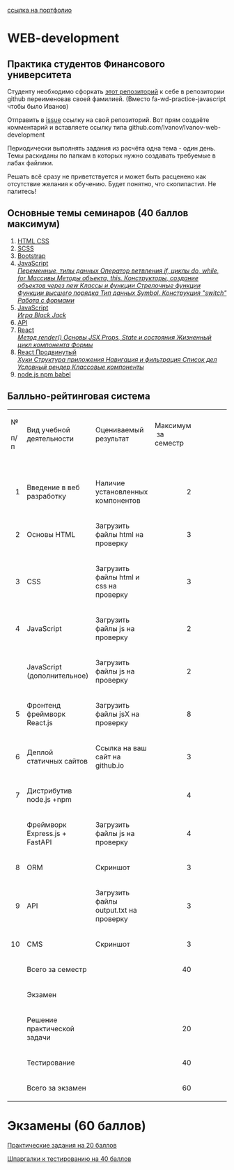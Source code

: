 [ссылка на портфолио](https://lincot.github.io/fa-portfolio/)

# WEB-development


## Практика студентов Финансового университета

Студенту необходимо сфоркать [этот репозиторий](https://github.com/VladimirAndropov/fa-wd-practice-javascript) к себе в репозитории github переименовав своей фамилией. (Вместо fa-wd-practice-javascript чтобы было Иванов)

Отправить в [issue](https://github.com/VladimirAndropov/fa-wd-practice-javascript/issue) ссылку на свой репозиторий. Вот прям создаёте комментарий и вставляете ссылку типа github.com/Ivanov/Ivanov-web-development

Периодически выполнять задания из расчёта одна тема - один день. Темы раскиданы по папкам в которых нужно создавать требуемые в лабах файлики.

Решать всё сразу не приветствуется и может быть расценено как отсутствие желания к обучению. Будет понятно, что скопипастил. Не палитесь!


## Основные темы семинаров (40 баллов максимум)


1. [HTML CSS](html/README.md)
2. [SCSS](scss/README.md)
3. [Bootstrap](bootstrap/README.md)
4. [JavaScript <br>*Переменные, типы данных Оператор ветвления if, циклы do, while, for Массивы Методы объекта, this. Конструкторы, создание объектов через new Классы и функции Стрелочные функции Функции высшего порядка Тип данных Symbol. Конструкция "switch" Работа с формами*](javascript/README.md)
5. [JavaScript <br> *Игра Black Jack* ](javascript3/README.md)
6. [API](API/README.md)
7. [React <br> *Метод render() Основы JSX Props, State и состояния Жизненный цикл компонента Формы* ](react/README.md)
8. [React Продвинутый <br> *Хуки Структура приложения Навигация и фильтрация Список дел Условный рендер Классовые компоненты*](react2/README.md)
9. [node.js npm babel](node/README.md)

## Балльно-рейтинговая система


<table border="0" cellspacing="0" cellpadding="0" class="ta1"><colgroup><col width="61"/><col width="318"/><col width="361"/><col width="83"/><col width="99"/><col width="99"/><col width="99"/><col width="99"/><col width="274"/></colgroup><tr class="ro1"><td style="text-align:left;width:13.97mm; " class="ce1"><p>№ </p><p>п/п </p></td><td style="text-align:left;width:72.71mm; " class="ce1"><p>Вид учебной деятельности </p></td><td style="text-align:left;width:82.51mm; " class="ce1"><p>Оцениваемый результат</p></td><td style="text-align:left;width:19.05mm; " class="ce1"><p>Максимум  за семестр</p></td><td style="text-align:left;width:22.58mm; " class="Default"> </td><td style="text-align:left;width:22.58mm; " class="Default"> </td><td style="text-align:left;width:22.58mm; " class="Default"> </td><td style="text-align:left;width:22.58mm; " class="Default"> </td><td style="text-align:left;width:62.64mm; " class="Default"> </td></tr><tr class="ro2"><td style="text-align:left;width:13.97mm; " class="ce1"> </td><td style="text-align:left;width:72.71mm; " class="ce1"> </td><td style="text-align:left;width:82.51mm; " class="ce1"> </td><td style="text-align:left;width:19.05mm; " class="ce1"> </td><td style="text-align:left;width:22.58mm; " class="Default"> </td><td style="text-align:left;width:22.58mm; " class="Default"> </td><td style="text-align:left;width:22.58mm; " class="Default"> </td><td style="text-align:left;width:22.58mm; " class="Default"> </td><td style="text-align:left;width:62.64mm; " class="Default"> </td></tr><tr class="ro3"><td style="text-align:right; width:13.97mm; " class="ce2"><p>1</p></td><td style="text-align:left;width:72.71mm; " class="ce3"><p>Введение в веб разработку</p></td><td style="text-align:left;width:82.51mm; " class="ce1"><p>Наличие установленных компонентов</p></td><td style="text-align:right; width:19.05mm; " class="ce6"><p>2</p></td><td style="text-align:left;width:22.58mm; " class="Default"> </td><td style="text-align:left;width:22.58mm; " class="Default"> </td><td style="text-align:left;width:22.58mm; " class="Default"> </td><td style="text-align:left;width:22.58mm; " class="Default"> </td><td style="text-align:left;width:62.64mm; " class="Default"> </td></tr><tr class="ro3"><td style="text-align:right; width:13.97mm; " class="ce2"><p>2</p></td><td style="text-align:left;width:72.71mm; " class="ce3"><p>Основы HTML</p></td><td style="text-align:left;width:82.51mm; " class="ce1"><p>Загрузить файлы html на проверку</p></td><td style="text-align:right; width:19.05mm; " class="ce6"><p>3</p></td><td style="text-align:left;width:22.58mm; " class="Default"> </td><td style="text-align:left;width:22.58mm; " class="Default"> </td><td style="text-align:left;width:22.58mm; " class="Default"> </td><td style="text-align:left;width:22.58mm; " class="Default"> </td><td style="text-align:left;width:62.64mm; " class="Default"> </td></tr><tr class="ro3"><td style="text-align:right; width:13.97mm; " class="ce2"><p>3</p></td><td style="text-align:left;width:72.71mm; " class="ce3"><p>CSS</p></td><td style="text-align:left;width:82.51mm; " class="ce1"><p>Загрузить файлы html и css на проверку</p></td><td style="text-align:right; width:19.05mm; " class="ce6"><p>3</p></td><td style="text-align:left;width:22.58mm; " class="Default"> </td><td style="text-align:left;width:22.58mm; " class="Default"> </td><td style="text-align:left;width:22.58mm; " class="Default"> </td><td style="text-align:left;width:22.58mm; " class="Default"> </td><td style="text-align:left;width:62.64mm; " class="Default"> </td></tr><tr class="ro3"><td style="text-align:right; width:13.97mm; " class="ce2"><p>4</p></td><td style="text-align:left;width:72.71mm; " class="ce3"><p>JavaScript</p></td><td style="text-align:left;width:82.51mm; " class="ce1"><p>Загрузить файлы js на проверку</p></td><td style="text-align:right; width:19.05mm; " class="ce6"><p>2</p></td><td style="text-align:left;width:22.58mm; " class="Default"> </td><td style="text-align:left;width:22.58mm; " class="Default"> </td><td style="text-align:left;width:22.58mm; " class="Default"> </td><td style="text-align:left;width:22.58mm; " class="Default"> </td><td style="text-align:left;width:62.64mm; " class="Default"> </td></tr><tr class="ro3"><td style="text-align:left;width:13.97mm; " class="ce1"> </td><td style="text-align:left;width:72.71mm; " class="ce3"><p>JavaScript (дополнительное)</p></td><td style="text-align:left;width:82.51mm; " class="ce1"><p>Загрузить файлы js на проверку</p></td><td style="text-align:right; width:19.05mm; " class="ce7"><p>2</p></td><td style="text-align:left;width:22.58mm; " class="Default"> </td><td style="text-align:left;width:22.58mm; " class="Default"> </td><td style="text-align:left;width:22.58mm; " class="Default"> </td><td style="text-align:left;width:22.58mm; " class="Default"> </td><td style="text-align:left;width:62.64mm; " class="Default"> </td></tr><tr class="ro3"><td style="text-align:right; width:13.97mm; " class="ce2"><p>5</p></td><td style="text-align:left;width:72.71mm; " class="ce3"><p>Фронтенд фреймворк React.js</p></td><td style="text-align:left;width:82.51mm; " class="ce1"><p>Загрузить файлы jsX на проверку</p></td><td style="text-align:right; width:19.05mm; " class="ce6"><p>8</p></td><td style="text-align:left;width:22.58mm; " class="Default"> </td><td style="text-align:left;width:22.58mm; " class="Default"> </td><td style="text-align:left;width:22.58mm; " class="Default"> </td><td style="text-align:left;width:22.58mm; " class="Default"> </td><td style="text-align:left;width:62.64mm; " class="Default"> </td></tr><tr class="ro3"><td style="text-align:right; width:13.97mm; " class="ce2"><p>6</p></td><td style="text-align:left;width:72.71mm; " class="ce3"><p>Деплой статичных сайтов</p></td><td style="text-align:left;width:82.51mm; " class="ce1"><p>Ссылка на ваш сайт на github.io</p></td><td style="text-align:right; width:19.05mm; " class="ce6"><p>3</p></td><td style="text-align:left;width:22.58mm; " class="Default"> </td><td style="text-align:left;width:22.58mm; " class="Default"> </td><td style="text-align:left;width:22.58mm; " class="Default"> </td><td style="text-align:left;width:22.58mm; " class="Default"> </td><td style="text-align:left;width:62.64mm; " class="Default"> </td></tr><tr class="ro4"><td style="text-align:right; width:13.97mm; " class="ce2"><p>7</p></td><td style="text-align:left;width:72.71mm; " class="ce4"><p>Дистрибутив node.js +npm</p></td><td style="text-align:left;width:82.51mm; " class="ce1"> </td><td style="text-align:right; width:19.05mm; " class="ce6"><p>4</p></td><td style="text-align:left;width:22.58mm; " class="Default"> </td><td style="text-align:left;width:22.58mm; " class="Default"> </td><td style="text-align:left;width:22.58mm; " class="Default"> </td><td style="text-align:left;width:22.58mm; " class="Default"> </td><td style="text-align:left;width:62.64mm; " class="Default"> </td></tr><tr class="ro4"><td style="text-align:left;width:13.97mm; " class="ce1"> </td><td style="text-align:left;width:72.71mm; " class="ce4"><p>Фреймворк Express.js + <span class="T1">FastAPI</span></p></td><td style="text-align:left;width:82.51mm; " class="ce1"><p>Загрузить файлы js на проверку</p></td><td style="text-align:right; width:19.05mm; " class="ce7"><p>4</p></td><td style="text-align:left;width:22.58mm; " class="Default"> </td><td style="text-align:left;width:22.58mm; " class="Default"> </td><td style="text-align:left;width:22.58mm; " class="Default"> </td><td style="text-align:left;width:22.58mm; " class="Default"> </td><td style="text-align:left;width:62.64mm; " class="Default"> </td></tr><tr class="ro3"><td style="text-align:right; width:13.97mm; " class="ce2"><p>8</p></td><td style="text-align:left;width:72.71mm; " class="ce3"><p>ORM</p></td><td style="text-align:left;width:82.51mm; " class="ce1"><p>Скриншот</p></td><td style="text-align:right; width:19.05mm; " class="ce6"><p>3</p></td><td style="text-align:left;width:22.58mm; " class="Default"> </td><td style="text-align:left;width:22.58mm; " class="Default"> </td><td style="text-align:left;width:22.58mm; " class="Default"> </td><td style="text-align:left;width:22.58mm; " class="Default"> </td><td style="text-align:left;width:62.64mm; " class="Default"> </td></tr><tr class="ro3"><td style="text-align:right; width:13.97mm; " class="ce2"><p>9</p></td><td style="text-align:left;width:72.71mm; " class="ce3"><p>API</p></td><td style="text-align:left;width:82.51mm; " class="ce5"><p>Загрузить файлы output.txt на проверку</p></td><td style="text-align:right; width:19.05mm; " class="ce6"><p>3</p></td><td style="text-align:left;width:22.58mm; " class="Default"> </td><td style="text-align:left;width:22.58mm; " class="Default"> </td><td style="text-align:left;width:22.58mm; " class="Default"> </td><td style="text-align:left;width:22.58mm; " class="Default"> </td><td style="text-align:left;width:62.64mm; " class="Default"> </td></tr><tr class="ro3"><td style="text-align:right; width:13.97mm; " class="ce2"><p>10</p></td><td style="text-align:left;width:72.71mm; " class="ce3"><p>CMS</p></td><td style="text-align:left;width:82.51mm; " class="ce1"><p>Скриншот</p></td><td style="text-align:right; width:19.05mm; " class="ce6"><p>3</p></td><td style="text-align:left;width:22.58mm; " class="Default"> </td><td style="text-align:left;width:22.58mm; " class="Default"> </td><td style="text-align:left;width:22.58mm; " class="Default"> </td><td style="text-align:left;width:22.58mm; " class="Default"> </td><td style="text-align:left;width:62.64mm; " class="Default"> </td></tr><tr class="ro2"><td style="text-align:left;width:13.97mm; " class="ce1"> </td><td style="text-align:left;width:72.71mm; " class="ce1"><p>Всего за семестр</p></td><td style="text-align:left;width:82.51mm; " class="ce1"> </td><td style="text-align:right; width:19.05mm; " class="ce1"><p>40</p></td><td style="text-align:left;width:22.58mm; " class="Default"> </td><td style="text-align:left;width:22.58mm; " class="Default"> </td><td style="text-align:left;width:22.58mm; " class="Default"> </td><td style="text-align:left;width:22.58mm; " class="Default"> </td><td style="text-align:left;width:62.64mm; " class="Default"> </td></tr><tr class="ro2"><td style="text-align:left;width:13.97mm; " class="ce1"> </td><td style="text-align:left;width:72.71mm; " class="ce1"><p>Экзамен</p></td><td style="text-align:left;width:82.51mm; " class="ce1"> </td><td style="text-align:left;width:19.05mm; " class="ce1"> </td><td style="text-align:left;width:22.58mm; " class="Default"> </td><td style="text-align:left;width:22.58mm; " class="Default"> </td><td style="text-align:left;width:22.58mm; " class="Default"> </td><td style="text-align:left;width:22.58mm; " class="Default"> </td><td style="text-align:left;width:62.64mm; " class="Default"> </td></tr><tr class="ro2"><td style="text-align:left;width:13.97mm; " class="ce1"> </td><td style="text-align:left;width:72.71mm; " class="ce1"><p>Решение практической задачи</p></td><td style="text-align:left;width:82.51mm; " class="ce1"> </td><td style="text-align:right; width:19.05mm; " class="ce1"><p>20</p></td><td style="text-align:left;width:22.58mm; " class="Default"> </td><td style="text-align:left;width:22.58mm; " class="Default"> </td><td style="text-align:left;width:22.58mm; " class="Default"> </td><td style="text-align:left;width:22.58mm; " class="Default"> </td><td style="text-align:left;width:62.64mm; " class="Default"> </td></tr><tr class="ro2"><td style="text-align:left;width:13.97mm; " class="ce1"> </td><td style="text-align:left;width:72.71mm; " class="ce1"><p>Теcтирование</p></td><td style="text-align:left;width:82.51mm; " class="ce1"> </td><td style="text-align:right; width:19.05mm; " class="ce1"><p>40</p></td><td style="text-align:left;width:22.58mm; " class="Default"> </td><td style="text-align:left;width:22.58mm; " class="Default"> </td><td style="text-align:left;width:22.58mm; " class="Default"> </td><td style="text-align:left;width:22.58mm; " class="Default"> </td><td style="text-align:left;width:62.64mm; " class="Default"> </td></tr><tr class="ro2"><td style="text-align:left;width:13.97mm; " class="ce1"> </td><td style="text-align:left;width:72.71mm; " class="ce1"><p>Всего за экзамен </p></td><td style="text-align:left;width:82.51mm; " class="ce1"> </td><td style="text-align:right; width:19.05mm; " class="ce1"><p>60</p></td><td style="text-align:left;width:22.58mm; " class="Default"> </td><td style="text-align:left;width:22.58mm; " class="Default"> </td><td style="text-align:left;width:22.58mm; " class="Default"> </td><td style="text-align:left;width:22.58mm; " class="Default"> </td><td style="text-align:left;width:62.64mm; " class="Default"> </td></tr></table>

# Экзамены (60 баллов)

[Практические задания на 20 баллов](exams2023/React40заданий)

[Шпаргалки к тестированию на 40 баллов](шпаргалки)
